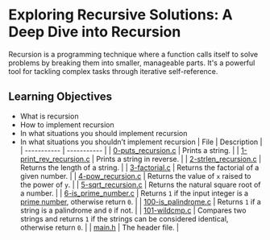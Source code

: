 # Exploring Recursive Solutions: A Deep Dive into Recursion
  Recursion is a programming technique where a function calls itself to solve problems by breaking them into smaller, manageable parts. It's a powerful tool for tackling complex tasks through iterative self-reference.
## Learning Objectives
* What is recursion
* How to implement recursion
* In what situations you should implement recursion
* In what situations you shouldn’t implement recursion
| File      | Description |
| ----------- | ----------- |
| [0-puts_recursion.c](https://github.com/Matsadura/alx-low_level_programming/blob/master/0x08-recursion/0-puts_recursion.c) | Prints a string. |
| [1-print_rev_recursion.c](https://github.com/Matsadura/alx-low_level_programming/blob/master/0x08-recursion/1-print_rev_recursion.c) | Prints a string in reverse. |
| [2-strlen_recursion.c](https://github.com/Matsadura/alx-low_level_programming/blob/master/0x08-recursion/2-strlen_recursion.c) | Returns the length of a string. |
| [3-factorial.c](https://github.com/Matsadura/alx-low_level_programming/blob/master/0x08-recursion/3-factorial.c) | Returns the factorial of a given number. |
| [4-pow_recursion.c](https://github.com/Matsadura/alx-low_level_programming/blob/master/0x08-recursion/4-pow_recursion.c) | Returns the value of ``x`` raised to the power of ``y``. |
| [5-sqrt_recursion.c](https://github.com/Matsadura/alx-low_level_programming/blob/master/0x08-recursion/5-sqrt_recursion.c) | Returns the natural square root of a number. |
| [6-is_prime_number.c](https://github.com/Matsadura/alx-low_level_programming/blob/master/0x08-recursion/6-is_prime_number.c) | Returns ``1`` if the input integer is a [prime number](https://en.wikipedia.org/wiki/Prime_number), otherwise return ``0``. |
| [100-is_palindrome.c](https://github.com/Matsadura/alx-low_level_programming/blob/master/0x08-recursion/100-is_palindrome.c) | Returns ``1`` if a string is a palindrome and ``0`` if not. |
| [101-wildcmp.c](https://github.com/Matsadura/alx-low_level_programming/blob/master/0x08-recursion/101-wildcmp.c) |  Compares two strings and returns ``1`` if the strings can be considered identical, otherwise return ``0``. |
| [main.h](https://github.com/Matsadura/alx-low_level_programming/blob/master/0x08-recursion/main.h) | The header file. |
